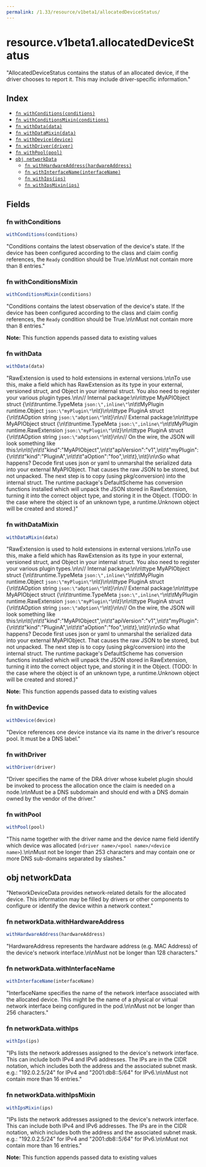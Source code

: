 ```yaml
---
permalink: /1.33/resource/v1beta1/allocatedDeviceStatus/
---
```


# resource.v1beta1.allocatedDeviceStatus

"AllocatedDeviceStatus contains the status of an allocated device, if the driver chooses to report it. This may include driver-specific information."

## Index

* [`fn withConditions(conditions)`](#fn-withconditions)
* [`fn withConditionsMixin(conditions)`](#fn-withconditionsmixin)
* [`fn withData(data)`](#fn-withdata)
* [`fn withDataMixin(data)`](#fn-withdatamixin)
* [`fn withDevice(device)`](#fn-withdevice)
* [`fn withDriver(driver)`](#fn-withdriver)
* [`fn withPool(pool)`](#fn-withpool)
* [`obj networkData`](#obj-networkdata)
  * [`fn withHardwareAddress(hardwareAddress)`](#fn-networkdatawithhardwareaddress)
  * [`fn withInterfaceName(interfaceName)`](#fn-networkdatawithinterfacename)
  * [`fn withIps(ips)`](#fn-networkdatawithips)
  * [`fn withIpsMixin(ips)`](#fn-networkdatawithipsmixin)

## Fields

### fn withConditions

```ts
withConditions(conditions)
```

"Conditions contains the latest observation of the device's state. If the device has been configured according to the class and claim config references, the `Ready` condition should be True.\n\nMust not contain more than 8 entries."

### fn withConditionsMixin

```ts
withConditionsMixin(conditions)
```

"Conditions contains the latest observation of the device's state. If the device has been configured according to the class and claim config references, the `Ready` condition should be True.\n\nMust not contain more than 8 entries."

**Note:** This function appends passed data to existing values

### fn withData

```ts
withData(data)
```

"RawExtension is used to hold extensions in external versions.\n\nTo use this, make a field which has RawExtension as its type in your external, versioned struct, and Object in your internal struct. You also need to register your various plugin types.\n\n// Internal package:\n\n\ttype MyAPIObject struct {\n\t\truntime.TypeMeta `json:\",inline\"`\n\t\tMyPlugin runtime.Object `json:\"myPlugin\"`\n\t}\n\n\ttype PluginA struct {\n\t\tAOption string `json:\"aOption\"`\n\t}\n\n// External package:\n\n\ttype MyAPIObject struct {\n\t\truntime.TypeMeta `json:\",inline\"`\n\t\tMyPlugin runtime.RawExtension `json:\"myPlugin\"`\n\t}\n\n\ttype PluginA struct {\n\t\tAOption string `json:\"aOption\"`\n\t}\n\n// On the wire, the JSON will look something like this:\n\n\t{\n\t\t\"kind\":\"MyAPIObject\",\n\t\t\"apiVersion\":\"v1\",\n\t\t\"myPlugin\": {\n\t\t\t\"kind\":\"PluginA\",\n\t\t\t\"aOption\":\"foo\",\n\t\t},\n\t}\n\nSo what happens? Decode first uses json or yaml to unmarshal the serialized data into your external MyAPIObject. That causes the raw JSON to be stored, but not unpacked. The next step is to copy (using pkg/conversion) into the internal struct. The runtime package's DefaultScheme has conversion functions installed which will unpack the JSON stored in RawExtension, turning it into the correct object type, and storing it in the Object. (TODO: In the case where the object is of an unknown type, a runtime.Unknown object will be created and stored.)"

### fn withDataMixin

```ts
withDataMixin(data)
```

"RawExtension is used to hold extensions in external versions.\n\nTo use this, make a field which has RawExtension as its type in your external, versioned struct, and Object in your internal struct. You also need to register your various plugin types.\n\n// Internal package:\n\n\ttype MyAPIObject struct {\n\t\truntime.TypeMeta `json:\",inline\"`\n\t\tMyPlugin runtime.Object `json:\"myPlugin\"`\n\t}\n\n\ttype PluginA struct {\n\t\tAOption string `json:\"aOption\"`\n\t}\n\n// External package:\n\n\ttype MyAPIObject struct {\n\t\truntime.TypeMeta `json:\",inline\"`\n\t\tMyPlugin runtime.RawExtension `json:\"myPlugin\"`\n\t}\n\n\ttype PluginA struct {\n\t\tAOption string `json:\"aOption\"`\n\t}\n\n// On the wire, the JSON will look something like this:\n\n\t{\n\t\t\"kind\":\"MyAPIObject\",\n\t\t\"apiVersion\":\"v1\",\n\t\t\"myPlugin\": {\n\t\t\t\"kind\":\"PluginA\",\n\t\t\t\"aOption\":\"foo\",\n\t\t},\n\t}\n\nSo what happens? Decode first uses json or yaml to unmarshal the serialized data into your external MyAPIObject. That causes the raw JSON to be stored, but not unpacked. The next step is to copy (using pkg/conversion) into the internal struct. The runtime package's DefaultScheme has conversion functions installed which will unpack the JSON stored in RawExtension, turning it into the correct object type, and storing it in the Object. (TODO: In the case where the object is of an unknown type, a runtime.Unknown object will be created and stored.)"

**Note:** This function appends passed data to existing values

### fn withDevice

```ts
withDevice(device)
```

"Device references one device instance via its name in the driver's resource pool. It must be a DNS label."

### fn withDriver

```ts
withDriver(driver)
```

"Driver specifies the name of the DRA driver whose kubelet plugin should be invoked to process the allocation once the claim is needed on a node.\n\nMust be a DNS subdomain and should end with a DNS domain owned by the vendor of the driver."

### fn withPool

```ts
withPool(pool)
```

"This name together with the driver name and the device name field identify which device was allocated (`<driver name>/<pool name>/<device name>`).\n\nMust not be longer than 253 characters and may contain one or more DNS sub-domains separated by slashes."

## obj networkData

"NetworkDeviceData provides network-related details for the allocated device. This information may be filled by drivers or other components to configure or identify the device within a network context."

### fn networkData.withHardwareAddress

```ts
withHardwareAddress(hardwareAddress)
```

"HardwareAddress represents the hardware address (e.g. MAC Address) of the device's network interface.\n\nMust not be longer than 128 characters."

### fn networkData.withInterfaceName

```ts
withInterfaceName(interfaceName)
```

"InterfaceName specifies the name of the network interface associated with the allocated device. This might be the name of a physical or virtual network interface being configured in the pod.\n\nMust not be longer than 256 characters."

### fn networkData.withIps

```ts
withIps(ips)
```

"IPs lists the network addresses assigned to the device's network interface. This can include both IPv4 and IPv6 addresses. The IPs are in the CIDR notation, which includes both the address and the associated subnet mask. e.g.: \"192.0.2.5/24\" for IPv4 and \"2001:db8::5/64\" for IPv6.\n\nMust not contain more than 16 entries."

### fn networkData.withIpsMixin

```ts
withIpsMixin(ips)
```

"IPs lists the network addresses assigned to the device's network interface. This can include both IPv4 and IPv6 addresses. The IPs are in the CIDR notation, which includes both the address and the associated subnet mask. e.g.: \"192.0.2.5/24\" for IPv4 and \"2001:db8::5/64\" for IPv6.\n\nMust not contain more than 16 entries."

**Note:** This function appends passed data to existing values